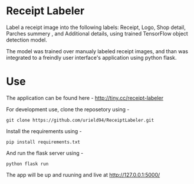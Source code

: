 # Receipt Labeler
Label a receipt image into the following labels: Receipt, Logo, Shop detail, Parches summery , and Additional details, using trained TensorFlow object detection model.

The model was trained over manualy labeled receipt images, and than was integrated to a freindly user interface's application using python flask.

# Use
The application can be found here - http://tiny.cc/receipt-labeler

For development use, clone the reposetory using -

    git clone https://github.com/urield94/ReceiptLabeler.git
    
Install the requirements using - 

    pip install requirements.txt
    
And run the flask server using - 

    python flask run
    
The app will be up and ruuning and live at http://127.0.0.1:5000/

